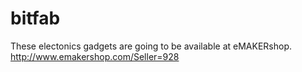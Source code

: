 bitfab
======
These electonics gadgets are going to be available at eMAKERshop. http://www.emakershop.com/Seller=928